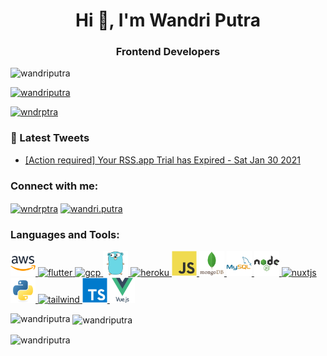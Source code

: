 <h1 align="center">Hi 👋, I'm Wandri Putra</h1>
<h3 align="center">Frontend Developers</h3>

<p align="left"> <img src="https://komarev.com/ghpvc/?username=wandriputra&label=Profile%20views&color=0e75b6&style=flat" alt="wandriputra" /> </p>

<p align="left"> <a href="https://github.com/ryo-ma/github-profile-trophy"><img src="https://github-profile-trophy.vercel.app/?username=wandriputra" alt="wandriputra" /></a> </p>

<p align="left"> <a href="https://twitter.com/wndrptra" target="blank"><img src="https://img.shields.io/twitter/follow/wndrptra?logo=twitter&style=for-the-badge" alt="wndrptra" /></a> </p>

### 📱 Latest Tweets

<!-- TWITTER:START -->
- [[Action required] Your RSS.app Trial has Expired - Sat Jan 30 2021](https://rss.app)
<!-- TWITTER:END -->

<h3 align="left">Connect with me:</h3>
<p align="left">
<a href="https://twitter.com/wndrptra" target="blank"><img align="center" src="https://cdn.jsdelivr.net/npm/simple-icons@3.0.1/icons/twitter.svg" alt="wndrptra" height="30" width="40" /></a>
<a href="https://instagram.com/wandri.putra" target="blank"><img align="center" src="https://cdn.jsdelivr.net/npm/simple-icons@3.0.1/icons/instagram.svg" alt="wandri.putra" height="30" width="40" /></a>
</p>

<h3 align="left">Languages and Tools:</h3>
<p align="left"> <a href="https://aws.amazon.com" target="_blank"> <img src="https://raw.githubusercontent.com/devicons/devicon/master/icons/amazonwebservices/amazonwebservices-original-wordmark.svg" alt="aws" width="40" height="40"/> </a> <a href="https://flutter.dev" target="_blank"> <img src="https://www.vectorlogo.zone/logos/flutterio/flutterio-icon.svg" alt="flutter" width="40" height="40"/> </a> <a href="https://cloud.google.com" target="_blank"> <img src="https://www.vectorlogo.zone/logos/google_cloud/google_cloud-icon.svg" alt="gcp" width="40" height="40"/> </a> <a href="https://golang.org" target="_blank"> <img src="https://raw.githubusercontent.com/devicons/devicon/master/icons/go/go-original.svg" alt="go" width="40" height="40"/> </a> <a href="https://heroku.com" target="_blank"> <img src="https://www.vectorlogo.zone/logos/heroku/heroku-icon.svg" alt="heroku" width="40" height="40"/> </a> <a href="https://developer.mozilla.org/en-US/docs/Web/JavaScript" target="_blank"> <img src="https://raw.githubusercontent.com/devicons/devicon/master/icons/javascript/javascript-original.svg" alt="javascript" width="40" height="40"/> </a> <a href="https://www.mongodb.com/" target="_blank"> <img src="https://raw.githubusercontent.com/devicons/devicon/master/icons/mongodb/mongodb-original-wordmark.svg" alt="mongodb" width="40" height="40"/> </a> <a href="https://www.mysql.com/" target="_blank"> <img src="https://raw.githubusercontent.com/devicons/devicon/master/icons/mysql/mysql-original-wordmark.svg" alt="mysql" width="40" height="40"/> </a> <a href="https://nodejs.org" target="_blank"> <img src="https://raw.githubusercontent.com/devicons/devicon/master/icons/nodejs/nodejs-original-wordmark.svg" alt="nodejs" width="40" height="40"/> </a> <a href="https://nuxtjs.org/" target="_blank"> <img src="https://www.vectorlogo.zone/logos/nuxtjs/nuxtjs-icon.svg" alt="nuxtjs" width="40" height="40"/> </a> <a href="https://www.python.org" target="_blank"> <img src="https://raw.githubusercontent.com/devicons/devicon/master/icons/python/python-original.svg" alt="python" width="40" height="40"/> </a> <a href="https://tailwindcss.com/" target="_blank"> <img src="https://www.vectorlogo.zone/logos/tailwindcss/tailwindcss-icon.svg" alt="tailwind" width="40" height="40"/> </a> <a href="https://www.typescriptlang.org/" target="_blank"> <img src="https://raw.githubusercontent.com/devicons/devicon/master/icons/typescript/typescript-original.svg" alt="typescript" width="40" height="40"/> </a> <a href="https://vuejs.org/" target="_blank"> <img src="https://raw.githubusercontent.com/devicons/devicon/master/icons/vuejs/vuejs-original-wordmark.svg" alt="vuejs" width="40" height="40"/> </a> </p>

<p><img align="left" src="https://github-readme-stats.vercel.app/api/top-langs?username=wandriputra&show_icons=true&locale=en&layout=compact" alt="wandriputra" /></p>

<p>&nbsp;<img align="center" src="https://github-readme-stats.vercel.app/api?username=wandriputra&show_icons=true&locale=en" alt="wandriputra" /></p>

<p><img align="center" src="https://github-readme-streak-stats.herokuapp.com/?user=wandriputra&" alt="wandriputra" /></p>


